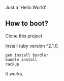 Just a 'Hello World'

## How to boot?
Clone this project.

Install ruby version ^2.1.0.

    gem install bundler
    bundle install
    rackup

It works.
